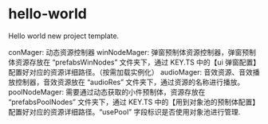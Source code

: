 # hello-world
Hello world new project template.


conMager: 动态资源控制器
    winNodeMager: 弹窗预制体资源控制器，弹窗预制体资源存放在 “prefabsWinNodes” 文件夹下，通过 KEY.TS 中的【ui 弹窗配置】配置好对应的资源详细路径。（按需加载实例化）
    audioMager: 音效资源、音效播放控制器，音效资源放在 “audioRes” 文件夹下，通过资源的名称进行播放。
    poolNodeMager: 需要通过动态获取的小件预制体，资源存放在 “prefabsPoolNodes” 文件夹下，通过 KEY.TS 中的【用到对象池的预制体配置】配置好对应的资源详细路径。“usePool” 字段标识是否使用对象池进行管理.